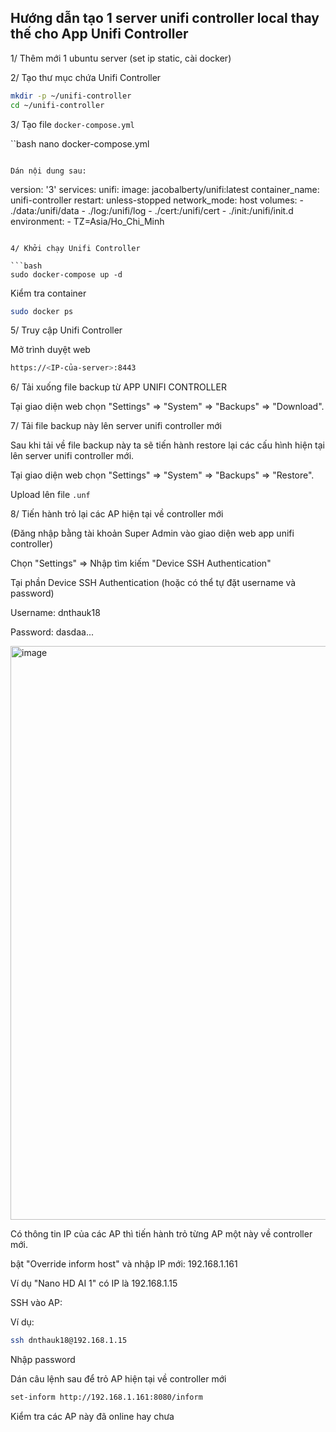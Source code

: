 Hướng dẫn tạo 1 server unifi controller local thay thế cho App Unifi Controller 
----

1/ Thêm mới 1 ubuntu server (set ip static, cài docker)

2/ Tạo thư mục chứa Unifi Controller

```bash
mkdir -p ~/unifi-controller
cd ~/unifi-controller
```

3/ Tạo file `docker-compose.yml`

``bash
nano docker-compose.yml
```

Dán nội dung sau:

```
version: '3'
services:
  unifi:
    image: jacobalberty/unifi:latest
    container_name: unifi-controller
    restart: unless-stopped
    network_mode: host
    volumes:
      - ./data:/unifi/data
      - ./log:/unifi/log
      - ./cert:/unifi/cert
      - ./init:/unifi/init.d
    environment:
      - TZ=Asia/Ho_Chi_Minh
```

4/ Khởi chạy Unifi Controller

```bash
sudo docker-compose up -d
```

Kiểm tra container

```bash
sudo docker ps
```

5/ Truy cập Unifi Controller

Mở trình duyệt web 

```bash
https://<IP-của-server>:8443
```

6/ Tải xuống file backup từ APP UNIFI CONTROLLER

Tại giao diện web chọn "Settings" => "System" => "Backups" => "Download".

7/ Tải file backup này lên server unifi controller mới

Sau khi tải về file backup này ta sẽ tiến hành restore lại các cấu hình hiện tại lên server unifi controller mới.

Tại giao diện web chọn "Settings" => "System" => "Backups" => "Restore".

Upload lên file `.unf`

8/ Tiến hành trỏ lại các AP hiện tại về controller mới

(Đăng nhập bằng tài khoản Super Admin vào giao diện web app unifi controller)

Chọn "Settings" => Nhập tìm kiếm "Device SSH Authentication"

Tại phần Device SSH Authentication (hoặc có thể tự đặt username và password)

Username: dnthauk18

Password: dasdaa...

<img width="1912" height="918" alt="image" src="https://github.com/user-attachments/assets/1c7eb7d0-cd95-4bdc-b6d2-c00b85405613" />

Có thông tin IP của các AP thì tiến hành trỏ từng AP một này về controller mới.

bật "Override inform host" và nhập IP mới:
192.168.1.161

Ví dụ "Nano HD AI 1" có IP là 192.168.1.15

SSH vào AP:

Ví dụ: 

```bash
ssh dnthauk18@192.168.1.15
```

Nhập password

Dán câu lệnh sau để trỏ AP hiện tại về controller mới

```bash
set-inform http://192.168.1.161:8080/inform
```

Kiểm tra các AP này đã online hay chưa








